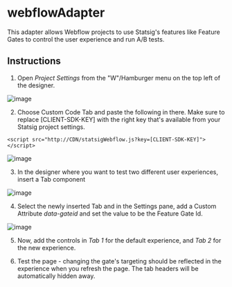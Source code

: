# webflowAdapter

This adapter allows Webflow projects to use Statsig's features like Feature Gates to control the user experience and run A/B tests.

## Instructions

1. Open *Project Settings* from the "W"/Hamburger menu on the top left of the designer.

![image](https://user-images.githubusercontent.com/74588208/139641798-c82246dd-7cf6-4767-a53d-a85c4c7b25d3.png)

2. Choose Custom Code Tab and paste the following in there.  Make sure to replace [CLIENT-SDK-KEY] with the right key that's available from your Statsig project settings.

```<script src="http://CDN/statsigWebflow.js?key=[CLIENT-SDK-KEY]"></script>```

![image](https://user-images.githubusercontent.com/74588208/139642155-78237417-b314-4256-a70e-acd79e0de129.png)

3. In the designer where you want to test two different user experiences, insert a Tab component

![image](https://user-images.githubusercontent.com/74588208/139642247-e7186c65-0a6b-423e-8014-efdda1a0eb76.png)

4. Select the newly inserted Tab and in the Settings pane, add a Custom Attribute *data-gateid* and set the value to be the Feature Gate Id. 

![image](https://user-images.githubusercontent.com/74588208/139642628-6765097c-4216-4e73-a0b5-ded56e5e37c8.png)

5. Now, add the controls in *Tab 1* for the default experience, and *Tab 2* for the new experience.

6. Test the page - changing the gate's targeting should be reflected in the experience when you refresh the page.  The tab headers will be automatically hidden away.

